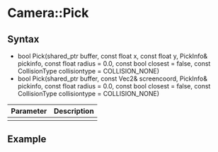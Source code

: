 # Camera::Pick #

## Syntax ##

- bool Pick(shared_ptr<Framebuffer> buffer, const float x, const float y, PickInfo& pickinfo, const float radius = 0.0, const bool closest = false, const CollisionType collisiontype = COLLISION_NONE)
- bool Pick(shared_ptr<Framebuffer> buffer, const Vec2& screencoord, PickInfo& pickinfo, const float radius = 0.0, const bool closest = false, const CollisionType collisiontype = COLLISION_NONE)

| Parameter | Description |
| ----- | ----- |
| | |


## Example ##
